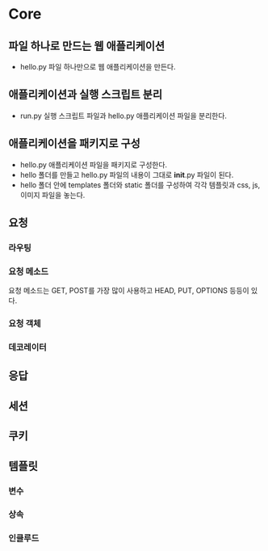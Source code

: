 # Core

## 파일 하나로 만드는 웹 애플리케이션

* hello.py 파일 하나만으로 웹 애플리케이션을 만든다.

## 애플리케이션과 실행 스크립트 분리

* run.py 실행 스크립트 파일과 hello.py 애플리케이션 파일을 분리한다.

## 애플리케이션을 패키지로 구성

* hello.py 애플리케이션 파일을 패키지로 구성한다.
* hello 폴더를 만들고 hello.py 파일의 내용이 그대로 __init__.py 파일이 된다.
* hello 폴더 안에 templates 폴더와 static 폴더를 구성하여 각각 템플릿과 css, js, 이미지 파일을 놓는다.

## 요청

### 라우팅

### 요청 메소드

요청 메소드는 GET, POST를 가장 많이 사용하고 HEAD, PUT, OPTIONS 등등이 있다.

### 요청 객체

### 데코레이터

## 응답

## 세션

## 쿠키

## 템플릿

### 변수

### 상속

### 인클루드
